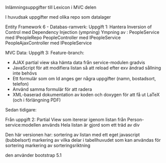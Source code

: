 Inlämningsuppgifter till Lexicon i MVC delen

I huvudsak uppgifter med olika repo som datalager

Entity Framework 6 - Databas-ramverk:
Uppgift 1:
   Hantera Inversion of Control med Dependency Injection (ympning)
   Ympning av :
      PeopleService med IPeopleRepo
      PeopleController med IPeopleService
      PeopleAjaxController med IPeopleService

MVC Data:
Uppgift 3:
Feature-branch:
  - AJAX
      partial view ska hämta data från service-modulen gradvis
  - JavaScript för att modifiera listan så att reload efter exv ändrad sållning inte behövs
  - Ett formulär som om Id anges ger några uppgifter (namn, bostadsort, telefon)
  - Använd samma formulär för att radera
  - XML-baserad dokumentation av koden och doxygen för att få ut LaTeX (och i förlängning PDF)

Sedan tidigare:

Från uppgift 2:
Partial View som itererar igenom listan från Person-service:modellen används
Hela listan är gjord som ett träd av div

Den här versionen har:
  sortering av listan med ett eget javascript (bubbelsort)
  markering av vilka delar i tabellhuvudet som kan användas för sortering
  markering av sorteringsriktning

den använder bootstrap 5.1
